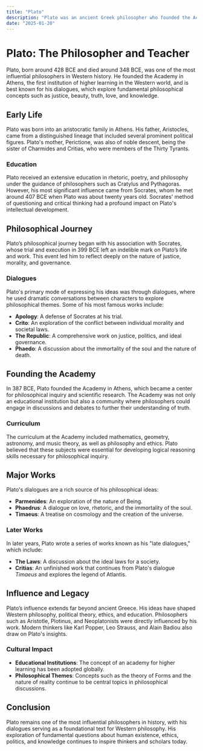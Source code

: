 ```yaml
---
title: "Plato"
description: "Plato was an ancient Greek philosopher who founded the Academy in Athens and is best known for his dialogues exploring fundamental concepts such as justice, beauty, truth, love, and knowledge."
date: "2025-01-20"
--- 
```


# Plato: The Philosopher and Teacher

Plato, born around 428 BCE and died around 348 BCE, was one of the most influential philosophers in Western history. He founded the Academy in Athens, the first institution of higher learning in the Western world, and is best known for his dialogues, which explore fundamental philosophical concepts such as justice, beauty, truth, love, and knowledge.

## Early Life

Plato was born into an aristocratic family in Athens. His father, Aristocles, came from a distinguished lineage that included several prominent political figures. Plato's mother, Perictione, was also of noble descent, being the sister of Charmides and Critias, who were members of the Thirty Tyrants.

### Education
Plato received an extensive education in rhetoric, poetry, and philosophy under the guidance of philosophers such as Cratylus and Pythagoras. However, his most significant influence came from Socrates, whom he met around 407 BCE when Plato was about twenty years old. Socrates' method of questioning and critical thinking had a profound impact on Plato's intellectual development.

## Philosophical Journey

Plato’s philosophical journey began with his association with Socrates, whose trial and execution in 399 BCE left an indelible mark on Plato’s life and work. This event led him to reflect deeply on the nature of justice, morality, and governance.

### Dialogues
Plato's primary mode of expressing his ideas was through dialogues, where he used dramatic conversations between characters to explore philosophical themes. Some of his most famous works include:

- **Apology**: A defense of Socrates at his trial.
- **Crito**: An exploration of the conflict between individual morality and societal laws.
- **The Republic**: A comprehensive work on justice, politics, and ideal governance.
- **Phaedo**: A discussion about the immortality of the soul and the nature of death.

## Founding the Academy

In 387 BCE, Plato founded the Academy in Athens, which became a center for philosophical inquiry and scientific research. The Academy was not only an educational institution but also a community where philosophers could engage in discussions and debates to further their understanding of truth.

### Curriculum
The curriculum at the Academy included mathematics, geometry, astronomy, and music theory, as well as philosophy and ethics. Plato believed that these subjects were essential for developing logical reasoning skills necessary for philosophical inquiry.

## Major Works

Plato's dialogues are a rich source of his philosophical ideas:

- **Parmenides**: An exploration of the nature of Being.
- **Phaedrus**: A dialogue on love, rhetoric, and the immortality of the soul.
- **Timaeus**: A treatise on cosmology and the creation of the universe.

### Later Works
In later years, Plato wrote a series of works known as his "late dialogues," which include:

- **The Laws**: A discussion about the ideal laws for a society.
- **Critias**: An unfinished work that continues from Plato's dialogue *Timaeus* and explores the legend of Atlantis.

## Influence and Legacy

Plato’s influence extends far beyond ancient Greece. His ideas have shaped Western philosophy, political theory, ethics, and education. Philosophers such as Aristotle, Plotinus, and Neoplatonists were directly influenced by his work. Modern thinkers like Karl Popper, Leo Strauss, and Alain Badiou also draw on Plato's insights.

### Cultural Impact
- **Educational Institutions**: The concept of an academy for higher learning has been adopted globally.
- **Philosophical Themes**: Concepts such as the theory of Forms and the nature of reality continue to be central topics in philosophical discussions.

## Conclusion

Plato remains one of the most influential philosophers in history, with his dialogues serving as a foundational text for Western philosophy. His exploration of fundamental questions about human existence, ethics, politics, and knowledge continues to inspire thinkers and scholars today.
